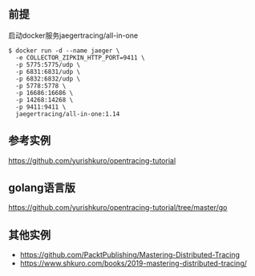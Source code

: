 
## 前提

启动docker服务jaegertracing/all-in-one
```
$ docker run -d --name jaeger \
  -e COLLECTOR_ZIPKIN_HTTP_PORT=9411 \
  -p 5775:5775/udp \
  -p 6831:6831/udp \
  -p 6832:6832/udp \
  -p 5778:5778 \
  -p 16686:16686 \
  -p 14268:14268 \
  -p 9411:9411 \
  jaegertracing/all-in-one:1.14
```

## 参考实例

https://github.com/yurishkuro/opentracing-tutorial

## golang语言版

https://github.com/yurishkuro/opentracing-tutorial/tree/master/go

## 其他实例

* https://github.com/PacktPublishing/Mastering-Distributed-Tracing
* https://www.shkuro.com/books/2019-mastering-distributed-tracing/

